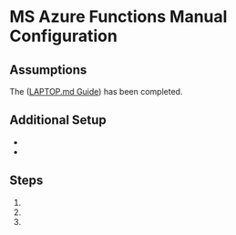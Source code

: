 # MS Azure Functions Manual Configuration

## Assumptions

  The ([LAPTOP.md Guide](LAPTOP.md)) has been completed.

## Additional Setup

  *
  * 

## Steps

1.


2.


3.
